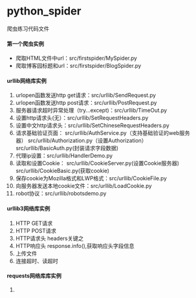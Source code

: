 # python_spider
爬虫练习代码文件
#### 第一个爬虫实例
* 爬取HTML文件中url：src/firstspider/MySpider.py
* 爬取博客园标题和url：src/firstspider/BlogSpider.py
#### urllib网络库实例
1. urlopen函数发送http get请求：src/urllib/SendRequest.py
2. urlopen函数发送http post请求：src/urllib/PostRequest.py
3. 服务器请求超时异常处理（try...except)：src/urllib/TimeOut.py
4. 设置http请求头(无）：src/urllib/SetRequestHeaders.py
5. 设置中文http请求头：src/urllib/SetChineseRequestHeaders.py
6. 请求基础验证页面：
    src/urllib/AuthService.py（支持基础验证的web服务器）
    src/urllib/Authorization.py（设置Authorization）
    src/urllib/BasicAuth.py(封装请求字段数据)
7. 代理ip设置：src/urllib/HandlerDemo.py
8. 读取和设置Cookie：
    src/urllib/CookieServer.py(设置Cookie服务器)
    src/urllib/CookieBasic.py(获取cookie)
9. 保存cookie为Mozilla格式和LWP格式：src/urllib/CookieFile.py
10. 向服务器发送本地cookie文件：src/urllib/LoadCookie.py
11. robot协议：src/urllib/robotsdemo.py
#### urllib3网络库实例
1. HTTP GET请求
2. HTTP POST请求
3. HTTP请求头 headers关键之
4. HTTP响应头 response.info(),获取响应头字段信息
5. 上传文件
6. 连接超时、读超时
#### requests网络库库实例
1. 
